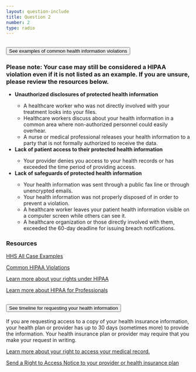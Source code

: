 ```yaml
---
layout: question-include
title: Question 2
number: 2
type: radio
---
```


<div class="usa-accordion margin-bottom-2">
    <h2 class="usa-accordion__heading">
        <button class="usa-accordion__button" aria-expanded="false" aria-controls="a1">
            See examples of common health information violations
        </button>
    </h2>
    <div id="a1" class="usa-accordion__content">
        <h3>Please note: Your case may still be considered a HIPAA violation even if it is not listed as an example. If you are unsure, please review the resources below.</h3>
        <ul>
            <li><strong>Unauthorized disclosures of protected health information</strong></li>
                <ul>
                    <li>A healthcare worker who was not directly involved with your treatment looks into your files.
                    </li>
                    <li>Healthcare workers discuss about your health information in a common area where non-authorized personnel could easily overhear.
                    </li>
                    <li>A nurse or medical professional releases your health information to a party that is not formally authorized to receive the data.
                    </li>
                </ul>
            <li><strong>Lack of patient access to their protected health information</strong></li>
                <ul>
                    <li>Your provider denies you access to your health records or has exceeded the time period of providing access.
                    </li>
                </ul>
            <li><strong>Lack of safeguards of protected health information</strong></li>
                 <ul>
                    <li>Your health information was sent through a public fax line or through unencrypted emails.
                    </li>
                    <li>Your health information was not properly disposed of in order to prevent a violation.
                    </li>
                    <li>A healthcare worker leaves your patient health information visible on a computer screen while others can see it.
                    </li>
                    <li>A healthcare organization or those directly involved with them, exceeded the 60-day deadline for issuing breach notifications.
                    </li>
                </ul>
        </ul>
        <h3>Resources</h3>
        <p><a href="https://www.hhs.gov/hipaa/for-professionals/compliance-enforcement/data/enforcement-highlights/index.html">HHS All Case Examples</a></p>
        <p><a href="https://www.hipaajournal.com/common-hipaa-violations/">Common HIPAA Violations</a></p>
        <p><a href="https://www.hhs.gov/hipaa/for-individuals/guidance-materials-for-consumers/index.html">Learn more about your rights under HIPAA</a></p>
        <p><a href="https://www.hhs.gov/hipaa/for-professionals/index.html">Learn more about HIPAA for Professionals</a></p>
    </div>
    <h2 class="usa-accordion__heading">
        <button class="usa-accordion__button" aria-expanded="false" aria-controls="a2">
            See timeline for requesting your health information
        </button>
    </h2>
    <div id="a2" class="usa-accordion__content">
        <p>
            If you are requesting access to a copy of your health insurance information, your health plan or provider has up to 30 days (sometimes more) to provide the information. Your health insurance plan or provider may require that you make your request in writing.
            <p><a href="https://www.hhs.gov/hipaa/for-individuals/medical-records/index.html">Learn more about your right to access your medical record.</a></p>
            <p><a href="https://www.hhs.gov/sites/default/files/righttoaccessmemo.pdf?language=en">Send a Right to Access Notice to your provider or health insurance plan</a></p>
        </p>
    </div>
</div>